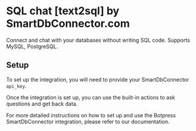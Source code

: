 # SQL chat [text2sql] by SmartDbConnector.com
Connect and chat with your databases without writing SQL code.
Supports MySQL, PostgreSQL.

## Setup

To set up the integration, you will need to provide your SmartDbConnector `api_key`.

Once the integration is set up, you can use the built-in actions to ask questions and get back data.

For more detailed instructions on how to set up and use the Botpress SmartDbConnector integration, please refer to our documentation.